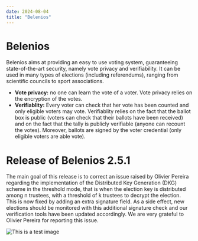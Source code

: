 ```yaml
---
date: 2024-08-04
title: "Belenios"
---
```


# Belenios

Belenios aims at providing an easy to use voting system, guaranteeing state-of-the-art security, namely vote privacy and verifiability. It can be used in many types of elections (including referendums), ranging from scientific councils to sport associations.

- **Vote privacy:** no one can learn the vote of a voter. Vote privacy relies on the encryption of the votes.
- **Verifiablity:** Every voter can check that her vote has been counted and only eligible voters may vote. Verifiablity relies on the fact that the ballot box is public (voters can check that their ballots have been received) and on the fact that the tally is publicly verifiable (anyone can recount the votes). Moreover, ballots are signed by the voter credential (only eligible voters are able vote).

# Release of Belenios 2.5.1

The main goal of this release is to correct an issue raised by Olivier Pereira regarding the implementation of the Distributed Key Generation (DKG) scheme in the threshold mode, that is when the election key is distributed among n trustees, with a threshold of k trustees to decrypt the election. This is now fixed by adding an extra signature field. As a side effect, new elections should be monitored with this additional signature check and our verification tools have been updated accordingly. We are very grateful to Olivier Pereira for reporting this issue.

![This is a test image](https://ichef.bbci.co.uk/news/1536/cpsprodpb/817f/live/e617c330-526b-11ef-8671-d1d197619874.jpg.webp)